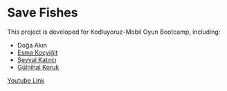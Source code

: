 # Save Fishes
This project is developed for Kodluyoruz-Mobil Oyun Bootcamp, including:

- Doğa Akın
- [Esma Koçyiğit](https://github.com/esmakocyigit)
- [Şevval Katırcı](https://github.com/sevvalkatirci)
- [Gülnihal Koruk](https://github.com/gulnihalk)

[Youtube Link](https://youtu.be/yZe2TSqWsEI)
